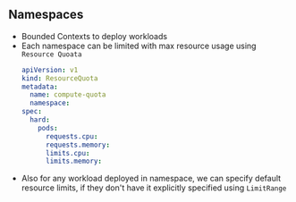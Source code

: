 ## Namespaces
- Bounded Contexts to deploy workloads
- Each namespace can be limited with max resource usage using `Resource Quoata`
  ```yaml
  apiVersion: v1
  kind: ResourceQuota
  metadata: 
    name: compute-quota
    namespace: 
  spec:
    hard:
      pods:
        requests.cpu:
        requests.memory:
        limits.cpu:
        limits.memory:
  ```
- Also for any workload deployed in namespace, we can specify default resource limits, if they don't have it explicitly specified using `LimitRange`